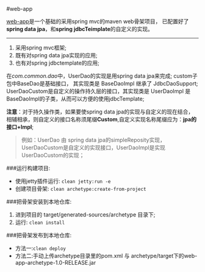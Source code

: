#web-app

[web-app](https://github.com/luowei/web-app)是一个基础的采用spring mvc的maven web骨架项目，
已配置好了**spring data jpa**，和**spring jdbcTeimplate**的自定义的实现。

-------------------------------------------------------------
1. 采用spring mvc框架;
2. 既有对spring data jpa实现的应用;
3. 也有对spring jdbctemplate的应用;


在*com.common.dao*中，UserDao的实现是用spring data jpa来完成;
custom子包中BaseDao是基础接口， 其实现类是 BaseDaoImpl 继承了 JdbcDaoSupport;
UserDaoCustom是自定义的操作持久层的接口，其实现类是 UserDaoImpl 是BaseDaoImpl的子类，从而可以方便的使用jdbcTemplate;


**注意**：对于持久操作类，如果要使spring data jpa的实现与自定义的现在结合，相辅相承，则自定义的接口名称须尾缀**Custom**,自定义实现名称尾缀应为：**jpa的接口+Impl**;

> 例如：UserDao 由 spring data jpa的simpleReposity实现，UserDaoCustom是自定义的实现接口，UserDaoImpl是实现UserDaoCustom的实现；


###运行构建项目:
- 使用jetty插件运行: `clean jetty:run -e`
- 创建项目骨架: `clean archetype:create-from-project`


###把骨架安装到本地仓库:
1. 进到项目的 target/generated-sources/archetype 目录下;
2. 运行: `clean install`


###把骨架发布到本地仓库:
 * 方法一:`clean deploy`
 * 方法二:手动上传archetype目录里的pom.xml 与 archetype/target下的web-app-archetype-1.0-RELEASE.jar










